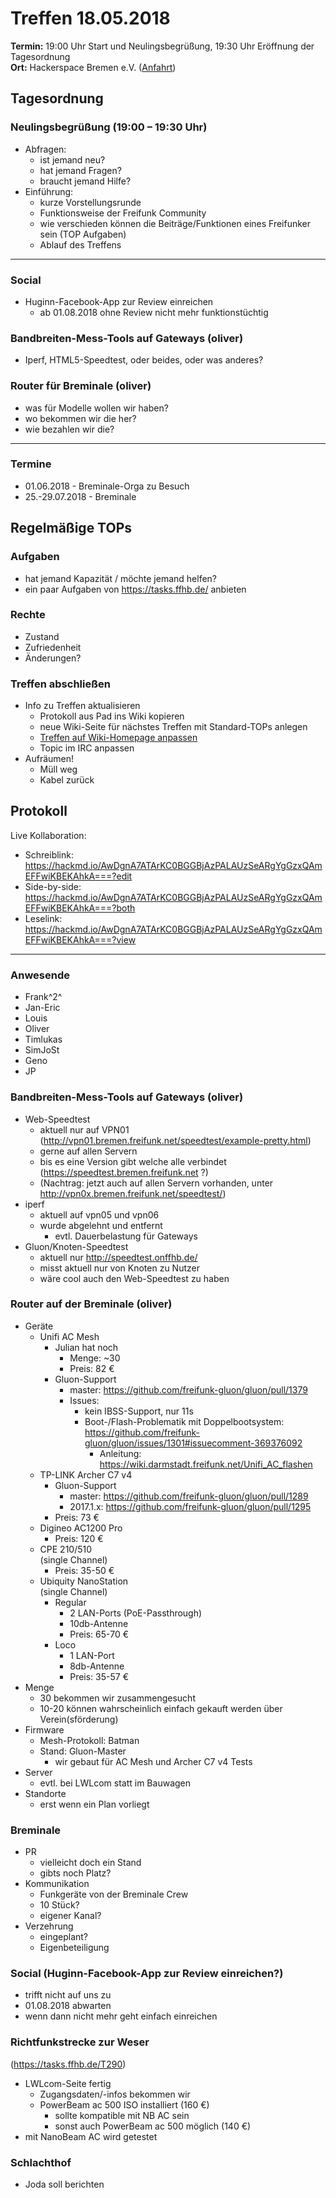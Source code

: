 # Treffen 18.05.2018

**Termin:** 19:00 Uhr Start und Neulingsbegrüßung, 19:30 Uhr Eröffnung der Tagesordnung  
**Ort:** Hackerspace Bremen e.V. ([Anfahrt](https://www.hackerspace-bremen.de/anfahrt/))

## Tagesordnung
### Neulingsbegrüßung (19:00 – 19:30 Uhr)
- Abfragen:
    - ist jemand neu?
    - hat jemand Fragen?
    - braucht jemand Hilfe?
- Einführung:
    - kurze Vorstellungsrunde
    - Funktionsweise der Freifunk Community
    - wie verschieden können die Beiträge/Funktionen eines Freifunker sein (TOP Aufgaben)
    - Ablauf des Treffens

---

### Social
- Huginn-Facebook-App zur Review einreichen
    - ab 01.08.2018 ohne Review nicht mehr funktionstüchtig

### Bandbreiten-Mess-Tools auf Gateways (oliver)
- Iperf, HTML5-Speedtest, oder beides, oder was anderes?

### Router für Breminale (oliver)
- was für Modelle wollen wir haben?
- wo bekommen wir die her?
- wie bezahlen wir die?

---

### Termine
- 01.06.2018 - Breminale-Orga zu Besuch
- 25.-29.07.2018 - Breminale


## Regelmäßige TOPs

### Aufgaben
- hat jemand Kapazität / möchte jemand helfen?
- ein paar Aufgaben von https://tasks.ffhb.de/ anbieten

### Rechte
- Zustand
- Zufriedenheit
- Änderungen?

### Treffen abschließen
- Info zu Treffen aktualisieren
  - Protokoll aus Pad ins Wiki kopieren
  - neue Wiki-Seite für nächstes Treffen mit Standard-TOPs anlegen
  - [Treffen auf Wiki-Homepage anpassen](Home)
  - Topic im IRC anpassen
- Aufräumen!
  - Müll weg
  - Kabel zurück


## Protokoll
Live Kollaboration:
- Schreiblink: https://hackmd.io/AwDgnA7ATArKC0BGGBjAzPALAUzSeARgYgGzxQAmEFFwiKBEKAhkA===?edit
- Side-by-side: https://hackmd.io/AwDgnA7ATArKC0BGGBjAzPALAUzSeARgYgGzxQAmEFFwiKBEKAhkA===?both
- Leselink: https://hackmd.io/AwDgnA7ATArKC0BGGBjAzPALAUzSeARgYgGzxQAmEFFwiKBEKAhkA===?view

---

### Anwesende
- Frank^2^
- Jan-Eric
- Louis
- Oliver
- Timlukas
- SimJoSt
- Geno
- JP

### Bandbreiten-Mess-Tools auf Gateways (oliver)
- Web-Speedtest
    - aktuell nur auf VPN01 (http://vpn01.bremen.freifunk.net/speedtest/example-pretty.html)
    - gerne auf allen Servern
    - bis es eine Version gibt welche alle verbindet (https://speedtest.bremen.freifunk.net ?)
    - (Nachtrag: jetzt auch auf allen Servern vorhanden, unter http://vpn0x.bremen.freifunk.net/speedtest/)
- iperf
    - aktuell auf vpn05 und vpn06
    - wurde abgelehnt und entfernt
        - evtl. Dauerbelastung für Gateways
- Gluon/Knoten-Speedtest
    - aktuell nur http://speedtest.onffhb.de/
    - misst aktuell nur von Knoten zu Nutzer
    - wäre cool auch den Web-Speedtest zu haben

### Router auf der Breminale (oliver)
- Geräte
    - Unifi AC Mesh
        - Julian hat noch
            - Menge: ~30
            - Preis: 82 €
        - Gluon-Support
            - master: https://github.com/freifunk-gluon/gluon/pull/1379
            - Issues:
                - kein IBSS-Support, nur 11s
                - Boot-/Flash-Problematik mit Doppelbootsystem: https://github.com/freifunk-gluon/gluon/issues/1301#issuecomment-369376092
                    - Anleitung: https://wiki.darmstadt.freifunk.net/Unifi_AC_flashen
    - TP-LINK Archer C7 v4
        - Gluon-Support
            - master: https://github.com/freifunk-gluon/gluon/pull/1289
            - 2017.1.x: https://github.com/freifunk-gluon/gluon/pull/1295
        - Preis: 73 €
    - Digineo AC1200 Pro
        - Preis: 120 €
    - CPE 210/510  
      (single Channel)
        - Preis: 35-50 €
    - Ubiquity NanoStation  
      (single Channel)
        - Regular
            - 2 LAN-Ports (PoE-Passthrough)
            - 10db-Antenne
            - Preis: 65-70 €
        - Loco
            - 1 LAN-Port
            - 8db-Antenne
            - Preis: 35-57 €
- Menge
    - 30 bekommen wir zusammengesucht
    - 10-20 können wahrscheinlich einfach gekauft werden über Verein(sförderung)
- Firmware
    - Mesh-Protokoll: Batman
    - Stand: Gluon-Master
        - wir gebaut für AC Mesh und Archer C7 v4 Tests
- Server
    - evtl. bei LWLcom statt im Bauwagen
- Standorte
    - erst wenn ein Plan vorliegt

### Breminale
- PR
    - vielleicht doch ein Stand
    - gibts noch Platz?
- Kommunikation
    - Funkgeräte von der Breminale Crew
    - 10 Stück?
    - eigener Kanal?
- Verzehrung
    - eingeplant?
    - Eigenbeteiligung

### Social (Huginn-Facebook-App zur Review einreichen?)
- trifft nicht auf uns zu
- 01.08.2018 abwarten
- wenn dann nicht mehr geht einfach einreichen

### Richtfunkstrecke zur Weser
(https://tasks.ffhb.de/T290)
- LWLcom-Seite fertig
    - Zugangsdaten/-infos bekommen wir
    - PowerBeam ac 500 ISO installiert (160 €)
        - sollte kompatible mit NB AC sein
        - sonst auch PowerBeam ac 500 möglich (140 €)
- mit NanoBeam AC wird getestet 

### Schlachthof
- Joda soll berichten
